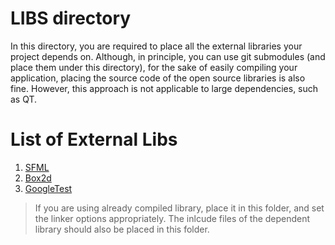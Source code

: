 # LIBS directory
In this directory, you are required to place all the external libraries your project depends on. 
Although, in principle, you can use git submodules (and place them under this directory), 
for the sake of easily compiling your application, placing the source code of the 
open source libraries is also fine. However, this approach is not applicable to
large dependencies, such as QT.



# List of External Libs

1. [SFML](https://www.sfml-dev.org/download.php)
2. [Box2d](https://github.com/erincatto/box2d)
3. [GoogleTest](https://github.com/google/googletest)

> If you are using already compiled library, place it in this folder, and set the linker options appropriately.
> The inlcude files of the dependent library should also be placed in this folder.


